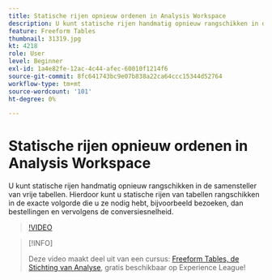 ```yaml
---
title: Statische rijen opnieuw ordenen in Analysis Workspace
description: U kunt statische rijen handmatig opnieuw rangschikken in de samensteller van vrije tabellen. Hierdoor kunt u statische rijen van tabellen rangschikken in de exacte volgorde die u ze nodig hebt, bijvoorbeeld bezoeken, dan bestellingen en vervolgens de conversiesnelheid.
feature: Freeform Tables
thumbnail: 31319.jpg
kt: 4218
role: User
level: Beginner
exl-id: 1a4e82fe-12ac-4c44-afec-60010f1214f6
source-git-commit: 8fc641743bc9e07b838a22ca64ccc15344d52764
workflow-type: tm+mt
source-wordcount: '101'
ht-degree: 0%

---
```


# Statische rijen opnieuw ordenen in Analysis Workspace

U kunt statische rijen handmatig opnieuw rangschikken in de samensteller van vrije tabellen. Hierdoor kunt u statische rijen van tabellen rangschikken in de exacte volgorde die u ze nodig hebt, bijvoorbeeld bezoeken, dan bestellingen en vervolgens de conversiesnelheid.

>[!VIDEO](https://video.tv.adobe.com/v/31319/?quality=12&learn=on)

>[!INFO]
>
> Deze video maakt deel uit van een cursus: [Freeform Tables, de Stichting van Analyse](https://experienceleague.adobe.com/?recommended=Analytics-U-1-2020.3), gratis beschikbaar op Experience League!
